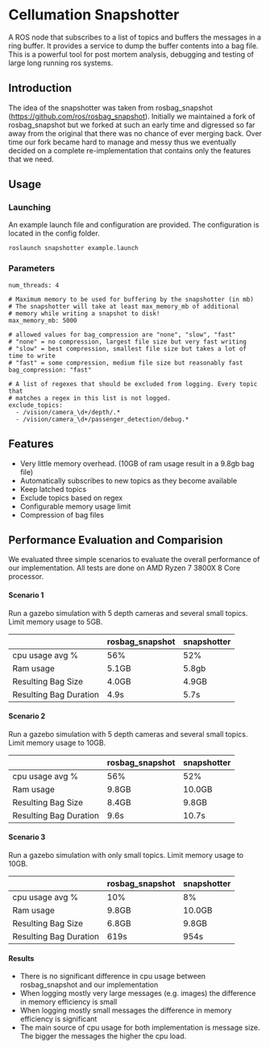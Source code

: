 # Cellumation Snapshotter
A ROS node that subscribes to a list of topics and buffers the messages in a ring buffer. It provides a service to dump the buffer contents into a bag file.
This is a powerful tool for post mortem analysis, debugging and testing of large long running ros systems.

## Introduction
The idea of the snapshotter was taken from rosbag_snapshot (https://github.com/ros/rosbag_snapshot).
Initially we maintained a fork of rosbag_snapshot but we forked at such an early time and digressed so far away from the original that there was no chance of ever merging back. Over time our fork became hard to manage and messy thus we eventually decided on a complete re-implementation that contains only the features that we need.

## Usage
### Launching
An example launch file and configuration are provided. The configuration is located in the config folder.
```
roslaunch snapshotter example.launch
```

### Parameters
```
num_threads: 4

# Maximum memory to be used for buffering by the snapshotter (in mb)
# The snapshotter will take at least max_memory_mb of additional
# memory while writing a snapshot to disk!
max_memory_mb: 5000

# allowed values for bag_compression are "none", "slow", "fast"
# "none" = no compression, largest file size but very fast writing
# "slow" = best compression, smallest file size but takes a lot of time to write
# "fast" = some compression, medium file size but reasonably fast
bag_compression: "fast"

# A list of regexes that should be excluded from logging. Every topic that
# matches a regex in this list is not logged.
exclude_topics:
  - /vision/camera_\d+/depth/.*
  - /vision/camera_\d+/passenger_detection/debug.*

```

## Features
- Very little memory overhead. (10GB of ram usage result in a 9.8gb bag file)
- Automatically subscribes to new topics as they become available
- Keep latched topics
- Exclude topics based on regex
- Configurable memory usage limit
- Compression of bag files

## Performance Evaluation and Comparision
We evaluated three simple scenarios to evaluate the overall performance of our implementation.
All tests are done on AMD Ryzen 7 3800X 8 Core processor.

#### Scenario 1
Run a gazebo simulation with 5 depth cameras and several small topics.
Limit memory usage to 5GB.

|                    | rosbag_snapshot | snapshotter |
|--------------------|-----------------|-------------|
| cpu usage avg %    | 56%             | 52%         |
| Ram usage          | 5.1GB           | 5.8gb       |
| Resulting Bag Size | 4.0GB           | 4.9GB       |
| Resulting Bag Duration | 4.9s           | 5.7s       |

#### Scenario 2
Run a gazebo simulation with 5 depth cameras and several small topics.
Limit memory usage to 10GB.

|                    | rosbag_snapshot | snapshotter |
|--------------------|-----------------|-------------|
| cpu usage avg %    | 56%             | 52%         |
| Ram usage          | 9.8GB           | 10.0GB      |
| Resulting Bag Size | 8.4GB           | 9.8GB       |
| Resulting Bag Duration | 9.6s           | 10.7s       |

#### Scenario 3
Run a gazebo simulation with only small topics.
Limit memory usage to 10GB.

|                    | rosbag_snapshot | snapshotter |
|--------------------|-----------------|-------------|
| cpu usage avg %    | 10%             | 8%          |
| Ram usage          | 9.8GB           | 10.0GB      |
| Resulting Bag Size | 6.8GB           | 9.8GB       |
| Resulting Bag Duration | 619s          | 954s       |

#### Results
- There is no significant difference in cpu usage between rosbag_snapshot and our implementation
- When logging mostly very large messages (e.g. images) the difference in memory efficiency is small
- When logging mostly small messages the difference in memory efficiency is significant
- The main source of cpu usage for both implementation is message size. The bigger the messages the higher the cpu load.

 
 
 
